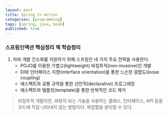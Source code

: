 ```yaml
---
layout: post
title: Spring In Action
categories: [programming]
tags: [spring, java, book]
published: true
---
```


### 스프링인액션 핵심정리 책 학습정리

1. 자바 개발 간소화를 지원하기 위해 스프링은 네 가지 주요 전략을 사용한다.
    * POJO를 이용한 가볍고(lightweight) 비침투적(non-invasive)인 개발
    * DI와 인터페이스 지향(interface orientation)을 통한 느슨한 결합도(loose coupling)
    * 애스펙트와 공통 규약을 통한 선언적(declarative) 프로그래밍
    * 애스펙트와 템플릿(template)을 통한 반복적인 코드 제거

> 비침투적 개발이란, 바탕이 되는 기술을 사용하는 클래스, 인터페이스, API 등을 코드에 직접 나타내지 않는 방법이다. 복잡함을 분리할 수 있다.
